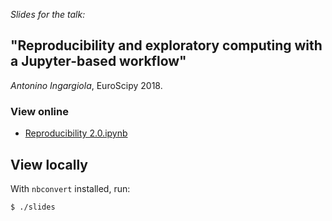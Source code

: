 *Slides for the talk:*

## "Reproducibility and exploratory computing with a Jupyter-based workflow"

*Antonino Ingargiola*, EuroScipy 2018.

### View online

- [Reproducibility 2.0.ipynb](http://nbviewer.jupyter.org/github/tritemio/euroscipy2018_jupyter_reproducibility/blob/e90a40a54eed2b534d0bcbaa501cf8771d68587a/Reproducibility%202.0.ipynb)

## View locally

With `nbconvert` installed, run:

```
$ ./slides
```
